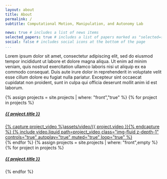 ```yaml
---
layout: about
title: About
permalink: /
subtitle: Computational Motion, Manipulation, and Autonomy Lab

news: true # includes a list of news items
selected_papers: true # includes a list of papers marked as "selected={true}"
social: false # includes social icons at the bottom of the page
...
```


Lorem ipsum dolor sit amet, consectetur adipiscing elit, sed do eiusmod tempor incididunt ut labore et dolore magna aliqua. Ut enim ad minim veniam, quis nostrud exercitation ullamco laboris nisi ut aliquip ex ea commodo consequat. Duis aute irure dolor in reprehenderit in voluptate velit esse cillum dolore eu fugiat nulla pariatur. Excepteur sint occaecat cupidatat non proident, sunt in culpa qui officia deserunt mollit anim id est laborum.

<p>
<div class="row">
{% assign projects = site.projects | where: "front","true" %}
{% for project in projects %}
    <div class="col-sm-4 col-md-4">
    <div class="card hoverable">
    <div class="card-body">
        <a href="{{ project.url }}">
        <h5 class="card-title">{{ project.title }}</h5>
        {% capture project_video %}assets/video/{{ project.video }}{% endcapture %}
        {% include video.liquid path=project_video class="img-fluid z-depth-1" controls="true" autoplay="true" muted="true" loop="true" %}
        </a>
    </div>
    </div>
    </div>
{% endfor %}
{% assign projects = site.projects | where: "front",empty %}
{% for project in projects %}
    <div class="col-sm-4 col-md-4">
    <div class="card hoverable">
    <div class="card-body">
        <a href="{{ project.url }}">
        <h5 class="card-title">{{ project.title }}</h5>
        </a>
    </div>
    </div>
    </div>
{% endfor %}
</div>
</p>
<br/>

